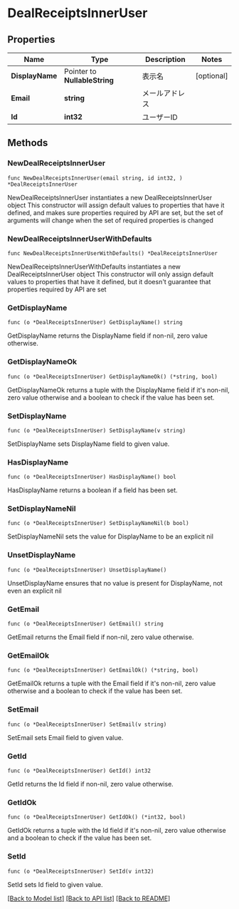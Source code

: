 # DealReceiptsInnerUser

## Properties

Name | Type | Description | Notes
------------ | ------------- | ------------- | -------------
**DisplayName** | Pointer to **NullableString** | 表示名 | [optional] 
**Email** | **string** | メールアドレス | 
**Id** | **int32** | ユーザーID | 

## Methods

### NewDealReceiptsInnerUser

`func NewDealReceiptsInnerUser(email string, id int32, ) *DealReceiptsInnerUser`

NewDealReceiptsInnerUser instantiates a new DealReceiptsInnerUser object
This constructor will assign default values to properties that have it defined,
and makes sure properties required by API are set, but the set of arguments
will change when the set of required properties is changed

### NewDealReceiptsInnerUserWithDefaults

`func NewDealReceiptsInnerUserWithDefaults() *DealReceiptsInnerUser`

NewDealReceiptsInnerUserWithDefaults instantiates a new DealReceiptsInnerUser object
This constructor will only assign default values to properties that have it defined,
but it doesn't guarantee that properties required by API are set

### GetDisplayName

`func (o *DealReceiptsInnerUser) GetDisplayName() string`

GetDisplayName returns the DisplayName field if non-nil, zero value otherwise.

### GetDisplayNameOk

`func (o *DealReceiptsInnerUser) GetDisplayNameOk() (*string, bool)`

GetDisplayNameOk returns a tuple with the DisplayName field if it's non-nil, zero value otherwise
and a boolean to check if the value has been set.

### SetDisplayName

`func (o *DealReceiptsInnerUser) SetDisplayName(v string)`

SetDisplayName sets DisplayName field to given value.

### HasDisplayName

`func (o *DealReceiptsInnerUser) HasDisplayName() bool`

HasDisplayName returns a boolean if a field has been set.

### SetDisplayNameNil

`func (o *DealReceiptsInnerUser) SetDisplayNameNil(b bool)`

 SetDisplayNameNil sets the value for DisplayName to be an explicit nil

### UnsetDisplayName
`func (o *DealReceiptsInnerUser) UnsetDisplayName()`

UnsetDisplayName ensures that no value is present for DisplayName, not even an explicit nil
### GetEmail

`func (o *DealReceiptsInnerUser) GetEmail() string`

GetEmail returns the Email field if non-nil, zero value otherwise.

### GetEmailOk

`func (o *DealReceiptsInnerUser) GetEmailOk() (*string, bool)`

GetEmailOk returns a tuple with the Email field if it's non-nil, zero value otherwise
and a boolean to check if the value has been set.

### SetEmail

`func (o *DealReceiptsInnerUser) SetEmail(v string)`

SetEmail sets Email field to given value.


### GetId

`func (o *DealReceiptsInnerUser) GetId() int32`

GetId returns the Id field if non-nil, zero value otherwise.

### GetIdOk

`func (o *DealReceiptsInnerUser) GetIdOk() (*int32, bool)`

GetIdOk returns a tuple with the Id field if it's non-nil, zero value otherwise
and a boolean to check if the value has been set.

### SetId

`func (o *DealReceiptsInnerUser) SetId(v int32)`

SetId sets Id field to given value.



[[Back to Model list]](../README.md#documentation-for-models) [[Back to API list]](../README.md#documentation-for-api-endpoints) [[Back to README]](../README.md)


